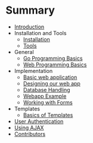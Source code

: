 # Summary

* [Introduction](README.md)
* Installation and Tools
   * [Installation](content/0.0install.md)
   * [Tools](content/0.1tools.md)
* General
   * [Go Programming Basics](content/1.0general_talk.md)
   * [Web Programming Basics](content/1.1servers.md)
* Implementation
   * [Basic web application](content/2.0implementbasics.md)
   * [Designing our web app](content/2.1functionality.md)
   * [Database Handling](content/2.2database.md)
   * [Webapp Example](content/2.3example.md)
   * [Working with Forms](content/2.4workingwithform.md)
* Templates
   * [Basics of Templates](content/3.0templating.md)
* [User Authentication](content/4.0authentication.md)
* [Using AJAX](content/5.0ajax.md)
* [Contributors](CONTRIBUTORS.md)

